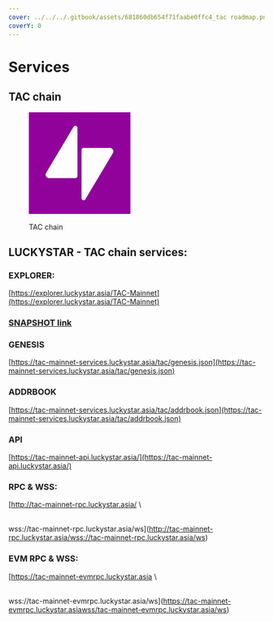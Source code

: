 ```yaml
---
cover: ../../../.gitbook/assets/681860db654f71faabe0ffc4_tac roadmap.png
coverY: 0
---
```


# Services

## TAC chain

<figure><img src="../../../.gitbook/assets/tac.jpg" alt="" width="200"><figcaption><p>TAC chain</p></figcaption></figure>

## LUCKYSTAR - TAC chain services:

### EXPLORER:&#x20;

[https://explorer.luckystar.asia/TAC-Mainnet](https://explorer.luckystar.asia/TAC-Mainnet)

### [SNAPSHOT link](snapshot.md)

### GENESIS&#x20;

[https://tac-mainnet-services.luckystar.asia/tac/genesis.json](https://tac-mainnet-services.luckystar.asia/tac/genesis.json)

### ADDRBOOK

[https://tac-mainnet-services.luckystar.asia/tac/addrbook.json](https://tac-mainnet-services.luckystar.asia/tac/addrbook.json)

### API

&#x20;[https://tac-mainnet-api.luckystar.asia/](https://tac-mainnet-api.luckystar.asia/)

### RPC & WSS:

[http://tac-mainnet-rpc.luckystar.asia/
\

\
wss://tac-mainnet-rpc.luckystar.asia/ws](http://tac-mainnet-rpc.luckystar.asia/wss://tac-mainnet-rpc.luckystar.asia/ws)

### EVM RPC & WSS:

[https://tac-mainnet-evmrpc.luckystar.asia
\

\
wss://tac-mainnet-evmrpc.luckystar.asia/ws](https://tac-mainnet-evmrpc.luckystar.asiawss/tac-mainnet-evmrpc.luckystar.asia/ws)
